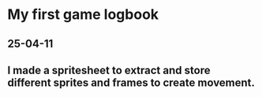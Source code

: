 My first game logbook
==========
25-04-11
----------
I made a spritesheet to extract and store different sprites and frames to create movement.
----------
